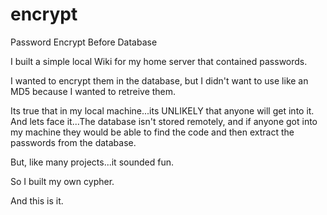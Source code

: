 # encrypt
Password Encrypt Before Database 

I built a simple local Wiki for my home server that contained passwords.

I wanted to encrypt them in the database, but I didn't want to use like an MD5 because I wanted to retreive them.

Its true that in my local machine...its UNLIKELY that anyone will get into it. And lets face it...The database isn't stored remotely, and if anyone got into my machine they would be able to find the code and then extract the passwords from the database.

But, like many projects...it sounded fun.

So I built my own cypher.

And this is it.

